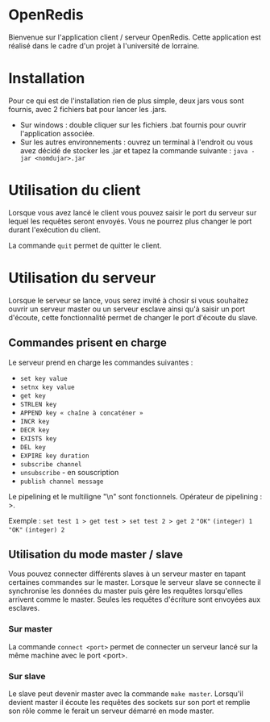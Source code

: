# OpenRedis

Bienvenue sur l'application client / serveur OpenRedis. Cette application est réalisé dans le cadre d'un projet à l'université de lorraine. 

# Installation
Pour ce qui est de l'installation rien de plus simple, deux jars vous sont fournis, avec 2 fichiers bat pour lancer les .jars.

  * Sur windows : double cliquer sur les fichiers .bat fournis pour ouvrir l'application associée.
  * Sur les autres environnements : ouvrez un terminal à l'endroit ou vous avez décidé de stocker les .jar et tapez la commande suivante : ```java -jar <nomdujar>.jar```

# Utilisation du client

Lorsque vous avez lancé le client vous pouvez saisir le port du serveur sur lequel les requêtes seront envoyés. Vous ne pourrez plus changer le port durant l'exécution du client.

La commande ```quit``` permet de quitter le client.

# Utilisation du serveur

Lorsque le serveur se lance, vous serez invité à chosir si vous souhaitez ouvrir un serveur master ou un serveur esclave ainsi qu'à saisir un port d'écoute, cette fonctionnalité permet de changer le port d'écoute du slave.

## Commandes prisent en charge

  Le serveur prend en charge les commandes suivantes : 

  * ```set key value```
  * ```setnx key value```
  * ```get key```
  * ```STRLEN key```
  * ```APPEND key « chaîne à concaténer »```
  * ```INCR key```
  * ```DECR key```
  * ```EXISTS key```
  * ```DEL key```
  * ```EXPIRE key duration```
  * ```subscribe channel```
  * ```unsubscribe``` - en souscription
  * ```publish channel message```

  Le pipelining et le multiligne "\n" sont fonctionnels. Opérateur de pipelining : >.

  Exemple : 
  ```set test 1 > get test > set test 2 > get 2```
  ``` "OK" ``` 
  ``` (integer) 1 ```
  ``` "OK" ``` 
  ``` (integer) 2 ```

## Utilisation du mode master / slave

  Vous pouvez connecter différents slaves à un serveur master en tapant certaines commandes sur le master. 
  Lorsque le serveur slave se connecte il synchronise les données du master puis gère les requêtes lorsqu'elles arrivent comme le master. Seules les requêtes d'écriture sont envoyées aux esclaves.

### Sur master 

  La commande ```connect <port>``` permet de connecter un serveur lancé sur la même machine avec le port <port\>.

### Sur slave 

  Le slave peut devenir master avec la commande ```make master```. Lorsqu'il devient master il écoute les requêtes des sockets sur son port et remplie son rôle comme le ferait un serveur démarré en mode master.